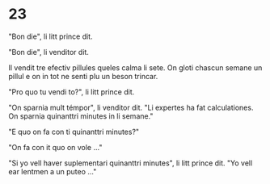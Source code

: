 # 23

"Bon die", li litt prince dit.

"Bon die", li venditor dit.

Il vendit tre efectiv pillules queles calma li sete. On gloti chascun semane un pillul e on in tot ne senti plu un beson trincar.

"Pro quo tu vendi to?", li litt prince dit.

"On sparnia mult témpor", li venditor dit. "Li expertes ha fat calculationes. On sparnia quinanttri minutes in li semane."

"E quo on fa con ti quinanttri minutes?"

"On fa con it quo on vole ..."

"Si yo vell haver suplementari quinanttri minutes", li litt prince dit. "Yo vell ear lentmen a un puteo ..."

